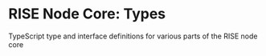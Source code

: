 # RISE Node Core: Types

TypeScript type and interface definitions for various parts of the RISE node core
